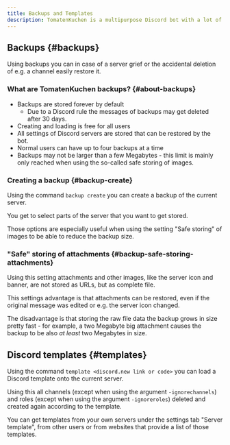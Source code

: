 ```yaml
---
title: Backups and Templates
description: TomatenKuchen is a multipurpose Discord bot with a lot of features. Backups allow you to restore a griefed server fast. Using templates you can easily use from other users published server designs on an existing server.
---
```


## Backups {#backups}

Using backups you can in case of a server grief or the accidental deletion of e.g. a channel easily restore it.

### What are TomatenKuchen backups? {#about-backups}

- Backups are stored forever by default
	- Due to a Discord rule the messages of backups may get deleted after 30 days.
- Creating and loading is free for all users
- All settings of Discord servers are stored that can be restored by the bot.
- Normal users can have up to four backups at a time
- Backups may not be larger than a few Megabytes - this limit is mainly only reached when using the so-called safe storing of images.

### Creating a backup {#backup-create}

Using the command `backup create` you can create a backup of the current server.

You get to select parts of the server that you want to get stored.

Those options are especially useful when using the setting "Safe storing" of images to be able to reduce the backup size.

### "Safe" storing of attachments {#backup-safe-storing-attachments}

Using this setting attachments and other images, like the server icon and banner, are not stored as URLs, but as complete file.

This settings advantage is that attachments can be restored, even if the original message was edited or e.g. the server icon changed.

The disadvantage is that storing the raw file data the backup grows in size pretty fast - for example, a two Megabyte big attachment causes the backup to be also *at least* two Megabytes in size.

## Discord templates {#templates}

Using the command `template <discord.new link or code>` you can load a Discord template onto the current server.

Using this all channels (except when using the argument `-ignorechannels`) and roles (except when using the argument `-ignoreroles`) deleted and created again according to the template.

You can get templates from your own servers under the settings tab "Server template", from other users or from websites that provide a list of those templates.
